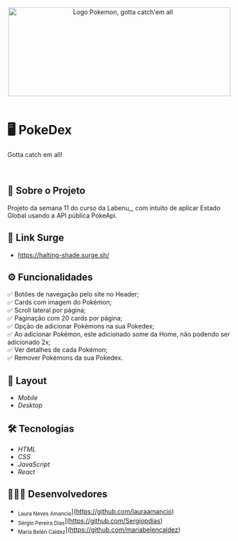<div align="center">
<img src="https://www.seekpng.com/png/detail/1-15684_logo-pokemon-pokemon-gotta-catch-em-all-logo.png" alt="Logo Pokemon, gotta catch'em all" width="500px" height="200px"/>
</div> <br/>

# 🖥️ PokeDex

Gotta catch em all! 

<br/>

## :page_facing_up: Sobre o Projeto
Projeto da semana 11 do curso da Labenu_, com intuito de aplicar Estado Global usando a API pública PokeApi. 
<br/>

## :link: Link Surge 
- https://halting-shade.surge.sh/

## ⚙️ Funcionalidades
✅ Botões de navegação pelo site no Header; <br/>
✅ Cards com imagem do Pokémon; <br/>
✅ Scroll lateral por página; <br/>
✅ Paginação com 20 cards por página; <br/>
✅ Opção de adicionar Pokémons na sua Pokedex; <br/>
✅ Ao adicionar Pokémon, este adicionado some da Home, não podendo ser adicionado 2x; <br/>
✅ Ver detalhes de cada Pokémon; <br/>
✅ Remover Pokémons da sua Pokedex.

## 🎨 Layout
- *Mobile*
- *Desktop*

## 🛠 Tecnologias
- *HTML*
- *CSS*
- *JavaScript*
- *React*

## 👨🏻‍💻 Desenvolvedores
- <sub>Laura Neves Amancio</sub>](https://github.com/lauraamancio)  <br>
- <sub>Sérgio Pereira Dias</sub>](https://github.com/Sergiopdias)  <br>
- <sub>María Belén Caldez</sub>](https://github.com/mariabelencaldez)  <br>